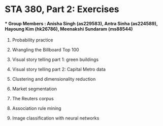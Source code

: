 # STA 380, Part 2: Exercises
#### * Group Members : Anisha Singh (as229583), Antra Sinha (as224589), Hayoung Kim (hk26786), Meenakshi Sundaram (ms88544)

>
1. Probability practice

2. Wrangling the Billboard Top 100

3. Visual story telling part 1: green buildings

4. Visual story telling part 2: Capital Metro data

5. Clustering and dimensionality reduction

6. Market segmentation

7. The Reuters corpus

8. Association rule mining

9. Image classification with neural networks
